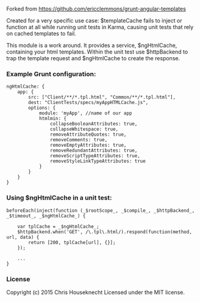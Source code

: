 Forked from https://github.com/ericclemmons/grunt-angular-templates

Created for a very specific use case: $templateCache fails to inject or function at all while running unit tests in Karma, causing unit tests that rely on cached templates to fail.

This module is a work around. It provides a service, $ngHtmlCache, containing your html templates. Within the unit test use $httpBackend to trap the template request and $ngHtmlCache to create the response.


### Example Grunt configuration:

````
ngHtmlCache: {
    app: {
        src: ["Client/**/*.tpl.html", "Common/**/*.tpl.html"],
        dest: "ClientTests/specs/myAppHTMLCache.js",
        options: {
            module: 'myApp', //name of our app
            htmlmin: {
                collapseBooleanAttributes: true,
                collapseWhitespace: true,
                removeAttributeQuotes: true,
                removeComments: true,
                removeEmptyAttributes: true,
                removeRedundantAttributes: true,
                removeScriptTypeAttributes: true,
                removeStyleLinkTypeAttributes: true
            }
        }
    }
}
````

### Using $ngHtmlCache in a unit test:

````
beforeEach(inject(function (_$rootScope_, _$compile_, _$httpBackend_, _$timeout_, _$ngHtmlCache_) {

    var tplCache = _$ngHtmlCache_;
    $httpBackend.when('GET', /\.tpl\.html/).respond(function(method, url, data) {
        return [200, tplCache[url], {}];
    });

    ...
}
````

### License

Copyright (c) 2015 Chris Houseknecht
Licensed under the MIT license.


[1]: http://gruntjs.com/
[2]: https://github.com/gruntjs/grunt-contrib-htmlmin
[3]: http://requirejs.org/docs/whyamd.html
[4]: https://github.com/gruntjs/grunt-contrib-concat
[5]: https://github.com/yeoman/grunt-usemin



